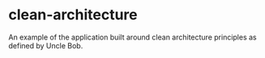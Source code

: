 clean-architecture
==================

An example of the application built around clean architecture principles as defined by Uncle Bob.
